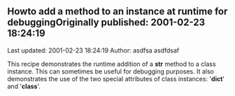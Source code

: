 ## Howto add a method to an instance at runtime for debuggingOriginally published: 2001-02-23 18:24:19 
Last updated: 2001-02-23 18:24:19 
Author: asdfsa asdfdsaf 
 
This recipe demonstrates the runtime addition of a __str__ method to a class instance. This can sometimes be useful for debugging purposes. It also demonstrates the use of the two special attributes of class instances: '__dict__' and '__class__'.